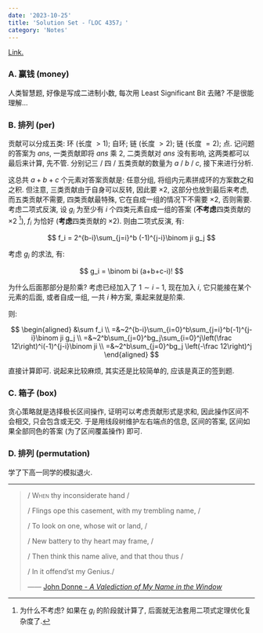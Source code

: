 ```yaml
---
date: '2023-10-25'
title: 'Solution Set -「LOC 4357」'
category: 'Notes'
---
```


[Link.](http://222.180.160.110:1024/contest/4357)

### A. 赢钱 (money)

人类智慧题, 好像是写成二进制小数, 每次用 Least Significant Bit 去赌? 不是很能理解...

### B. 排列 (per)

贡献可以分成五类: 环 (长度 $> 1$); 自环; 链 (长度 $> 2$); 链 (长度 $= 2$); 点. 记问题的答案为 $ans$, 一类贡献即将 $ans$ 乘 $2$, 二类贡献对 $ans$ 没有影响, 这两类都可以最后来计算, 先不管. 分别记三 / 四 / 五类贡献的数量为 $a$ / $b$ / $c$, 接下来进行分析.

这总共 $a+b+c$ 个元素对答案贡献是: 任意分组, 将组内元素拼成环的方案数之和之积. 但注意, 三类贡献由于自身可以反转, 因此要 $\times 2$, 这部分也放到最后来考虑, 而五类贡献不需要, 四类贡献最特殊, 它在自成一组的情况下不需要 $\times 2$, 否则需要. 考虑二项式反演, 设 $g_i$ 为至少有 $i$ 个四类元素自成一组的答案 (**不考虑**四类贡献的 $\times 2$ [^1]), $f_i$ 为恰好 (**考虑**四类贡献的 $\times 2$). 则由二项式反演, 有:

$$
f_i = 2^{b-i}\sum_{j=i}^b (-1)^{j-i}\binom ji g_j
$$

考虑 $g_i$ 的求法, 有:

$$
g_i = \binom bi (a+b+c-i)!
$$

为什么后面那部分是阶乘? 考虑已经加入了 $1 \sim i-1$, 现在加入 $i$, 它只能接在某个元素的后面, 或者自成一组, 一共 $i$ 种方案, 乘起来就是阶乘.

则:

$$
\begin{aligned}
&\sum f_i \\
=&~2^{b-i}\sum_{i=0}^b\sum_{j=i}^b(-1)^{j-i}\binom ji g_j \\
=&~2^b\sum_{j=0}^bg_j\sum_{i=0}^j\left(\frac 12\right)^i(-1)^{j-i}\binom ji \\
=&~2^b\sum_{j=0}^bg_j \left(-\frac 12\right)^j
\end{aligned}
$$

 直接计算即可. 说起来比较麻烦, 其实还是比较简单的, 应该是真正的签到题.

### C. 箱子 (box)

贪心策略就是选择极长区间操作, 证明可以考虑贡献形式是求和, 因此操作区间不会相交, 只会包含或无交. 于是用线段树维护左右端点的信息, 区间的答案, 区间如果全部同色的答案 (为了区间覆盖操作) 即可.

### D. 排列 (permutation)

学了下高一同学的模拟退火.

[^1]: 为什么不考虑? 如果在 $g_i$ 的阶段就计算了, 后面就无法套用二项式定理优化复杂度了.

---

> / <span style="font-variant:small-caps;">When</span> thy inconsiderate hand /
>
> / Flings ope this casement, with my trembling name, /
>
> / To look on one, whose wit or land, /
>
> / New battery to thy heart may frame, /
>
> / Then think this name alive, and that thou thus /
>
> / In it offend’st my Genius./
>
> —— [John Donne - *A Valediction of My Name in the Window*]()